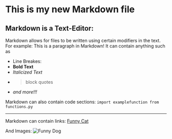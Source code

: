 # This is my new Markdown file
## Markdown is a Text-Editor:
Markdown allows for files to be written using certain modifiers in the text.
For example: 
This is a paragraph in Markdown! It can contain anything such as 
- Line Breakes:
- **Bold Text** 
- *Italicized Text* 
- >block quotes 
- *and more!!!* 

Markdown can also contain code sections:
`import examplefunction from functions.py`

---

Markdown can contain links:
[Funny Cat](https://www.youtube.com/watch?v=C72eSqbw6Wk)

And Images:
![Funny Dog](https://redbeardedmarketing.com/wp-content/uploads/2021/04/funny-dogs.png)
